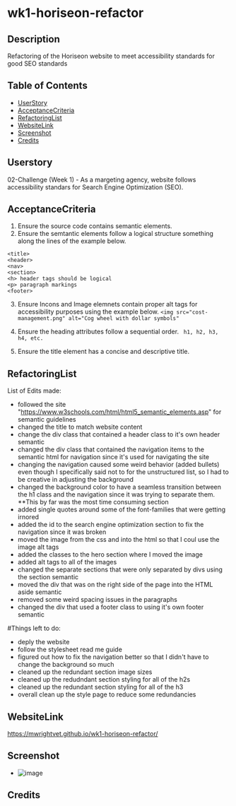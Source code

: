 # wk1-horiseon-refactor

## Description 

Refactoring of the Horiseon website to meet accessibility standards for good SEO standards

## Table of Contents 

- [UserStory](#Userstory)
- [AcceptanceCriteria](#AcceptanceCriteria)
- [RefactoringList](#Refactoringlist)
- [WebsiteLink](#WebsiteLink)
- [Screenshot](#Screenshot)
- [Credits](#Credits)

## Userstory
02-Challenge (Week 1) - As a margeting agency, website follows accessibility standars for Search Engine Optimization (SEO). 


## AcceptanceCriteria 
1. Ensure the source code contains semantic elements.
2. Ensure the semtantic elements follow a logical structure something along the lines of the example below. 
```
<title>
<header>
<nav>
<section>
<h> header tags should be logical
<p> paragraph markings
<footer>
``` 

3. Ensure Incons and Image elemnets contain proper alt tags for accessibility purposes using the example below. 
   ```<img src="cost-management.png" alt="Cog wheel with dollar symbols"```

4. Ensure the heading attributes follow a sequential order.
  ``` h1, h2, h3, h4, etc.```
5. Ensure the title element has a concise and descriptive title. 

## RefactoringList 
List of Edits made:
   - followed the site "https://www.w3schools.com/html/html5_semantic_elements.asp" for semantic guidelines
   - changed the title to match website content
   - change the div class that contained a header class to it's own header semantic
   - changed the div class that contained the navigation items to the semantic html for navigation since it's used for navigating the site
   - changing the navigation caused some weird behavior (added bullets) even though I specifically said not to for the unstructured list, so I had to be creative in adjusting the background
   - changed the background color to have a seamless transition between the h1 class and the navigation since it was trying to separate them. **This by far was the most time consuming section
   - added single quotes around some of the font-families that were getting irnored
   - added the id to the search engine optimization section to fix the navigation since it was broken
   - moved the image from the css and into the html so that I coul use the image alt tags
   - added the classes to the hero section where I moved the image
   - added alt tags to all of the images 
   - changed the separate sections that were only separated by divs using the section semantic
   - moved the div that was on the right side of the page into the HTML aside semantic
   - removed some weird spacing issues in the paragraphs 
   - changed the div that used a footer class to using it's own footer semantic
  
  #Things left to do: 
   -    deply the website
   -    follow the stylesheet read me guide 
   -    figured out how to fix the navigation better so that I didn't have to change the background so much
   -    cleaned up the redundant section image sizes
   -    cleaned up the redudndant section styling for all of the h2s
   -    cleaned up the redundant section styling for all of the h3
   -    overall clean up the style page to reduce some redundancies

## WebsiteLink
https://mwrightvet.github.io/wk1-horiseon-refactor/

## Screenshot
   -    ![image](https://github.com/Mwrightvet/wk1-horiseon-refactor/assets/50971489/d4773bb6-8378-4724-8d9a-b12af489c23e)

## Credits

